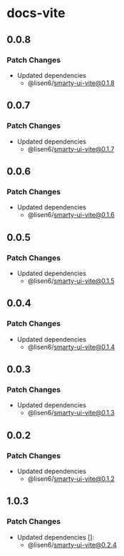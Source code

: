 # docs-vite

## 0.0.8

### Patch Changes

- Updated dependencies
  - @lisen6/smarty-ui-vite@0.1.8

## 0.0.7

### Patch Changes

- Updated dependencies
  - @lisen6/smarty-ui-vite@0.1.7

## 0.0.6

### Patch Changes

- Updated dependencies
  - @lisen6/smarty-ui-vite@0.1.6

## 0.0.5

### Patch Changes

- Updated dependencies
  - @lisen6/smarty-ui-vite@0.1.5

## 0.0.4

### Patch Changes

- Updated dependencies
  - @lisen6/smarty-ui-vite@0.1.4

## 0.0.3

### Patch Changes

- Updated dependencies
  - @lisen6/smarty-ui-vite@0.1.3

## 0.0.2

### Patch Changes

- Updated dependencies
  - @lisen6/smarty-ui-vite@0.1.2

## 1.0.3

### Patch Changes

- Updated dependencies []:
  - @lisen6/smarty-ui-vite@0.2.4
